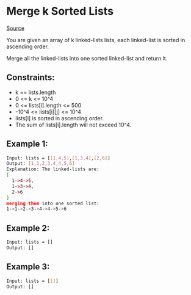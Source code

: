 # Merge k Sorted Lists
[Source](https://leetcode.com/problems/merge-k-sorted-lists/)

You are given an array of k linked-lists lists, each linked-list is sorted in ascending order.

Merge all the linked-lists into one sorted linked-list and return it.

## Constraints:

 - k == lists.length
 - 0 <= k <= 10^4
 - 0 <= lists[i].length <= 500
 - -10^4 <= lists[i][j] <= 10^4
 - lists[i] is sorted in ascending order.
 - The sum of lists[i].length will not exceed 10^4.

## Example 1:
```sh
Input: lists = [[1,4,5],[1,3,4],[2,6]]
Output: [1,1,2,3,4,4,5,6]
Explanation: The linked-lists are:
[
  1->4->5,
  1->3->4,
  2->6
]
merging them into one sorted list:
1->1->2->3->4->4->5->6
```

## Example 2:
```sh
Input: lists = []
Output: []
```

## Example 3:
```sh
Input: lists = [[]]
Output: []
```